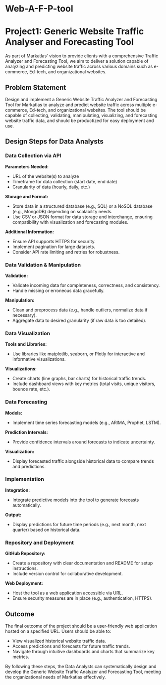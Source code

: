 # Web-A-F-P-tool
# Project1: Generic Website Traffic Analyser and Forecasting Tool

As part of Markatlas' vision to provide clients with a comprehensive Traffic Analyzer and Forecasting Tool, we aim to deliver a solution capable of analyzing and predicting website traffic across various domains such as e-commerce, Ed-tech, and organizational websites.

## Problem Statement

Design and implement a Generic Website Traffic Analyzer and Forecasting Tool for Markatlas to analyze and predict website traffic across multiple e-commerce, Ed-tech, and organizational websites. The tool should be capable of collecting, validating, manipulating, visualizing, and forecasting website traffic data, and should be productized for easy deployment and use.

## Design Steps for Data Analysts

### Data Collection via API

**Parameters Needed:**
- URL of the website(s) to analyze
- Timeframe for data collection (start date, end date)
- Granularity of data (hourly, daily, etc.)

**Storage and Format:**
- Store data in a structured database (e.g., SQL) or a NoSQL database (e.g., MongoDB) depending on scalability needs.
- Use CSV or JSON format for data storage and interchange, ensuring compatibility with visualization and forecasting modules.

**Additional Information:**
- Ensure API supports HTTPS for security.
- Implement pagination for large datasets.
- Consider API rate limiting and retries for robustness.

### Data Validation & Manipulation

**Validation:**
- Validate incoming data for completeness, correctness, and consistency.
- Handle missing or erroneous data gracefully.

**Manipulation:**
- Clean and preprocess data (e.g., handle outliers, normalize data if necessary).
- Aggregate data to desired granularity (if raw data is too detailed).

### Data Visualization

**Tools and Libraries:**
- Use libraries like matplotlib, seaborn, or Plotly for interactive and informative visualizations.

**Visualizations:**
- Create charts (line graphs, bar charts) for historical traffic trends.
- Include dashboard views with key metrics (total visits, unique visitors, bounce rate, etc.).

### Data Forecasting

**Models:**
- Implement time series forecasting models (e.g., ARIMA, Prophet, LSTM).

**Prediction Intervals:**
- Provide confidence intervals around forecasts to indicate uncertainty.

**Visualization:**
- Display forecasted traffic alongside historical data to compare trends and predictions.

### Implementation

**Integration:**
- Integrate predictive models into the tool to generate forecasts automatically.

**Output:**
- Display predictions for future time periods (e.g., next month, next quarter) based on historical data.

### Repository and Deployment

**GitHub Repository:**
- Create a repository with clear documentation and README for setup instructions.
- Include version control for collaborative development.

**Web Deployment:**
- Host the tool as a web application accessible via URL.
- Ensure security measures are in place (e.g., authentication, HTTPS).

## Outcome

The final outcome of the project should be a user-friendly web application hosted on a specified URL. Users should be able to:

- View visualized historical website traffic data.
- Access predictions and forecasts for future traffic trends.
- Navigate through intuitive dashboards and charts that summarize key metrics.

By following these steps, the Data Analysts can systematically design and develop the Generic Website Traffic Analyzer and Forecasting Tool, meeting the organizational needs of Markatlas effectively.
